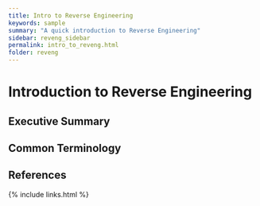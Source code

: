 ```yaml
---
title: Intro to Reverse Engineering
keywords: sample
summary: "A quick introduction to Reverse Engineering"
sidebar: reveng_sidebar
permalink: intro_to_reveng.html
folder: reveng
---
```


# Introduction to Reverse Engineering


## Executive Summary


## Common Terminology


## References


{% include links.html %}
